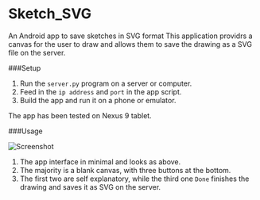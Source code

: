 # Sketch_SVG
An Android app to save sketches in SVG format
This application providrs a canvas for the user to draw and allows them to save the drawing as a SVG file on the server.

###Setup

1. Run the ```server.py``` program on a server or computer.
2. Feed in the ```ip address``` and ```port``` in the app script.
3. Build the app and run it on a phone or emulator.

The app has been tested on Nexus 9 tablet.

###Usage

![Screenshot](screenshot.jpg?raw=true "Screenshot")

1. The app interface in minimal and looks as above.
2. The majority is a blank canvas, with three buttons at the bottom.
3. The first two are self explanatory, while the third one ```Done``` finishes the drawing and saves it as SVG on the server.
